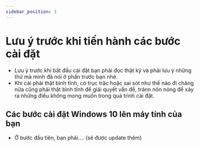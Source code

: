 ```yaml
---
sidebar_position: 1
---
```


# Lưu ý trước khi tiến hành các bước cài đặt
- Lưu ý trước khi bắt đầu cài đặt bạn phải đọc thật kỹ và phải lưu ý những thứ mà mình đã nói ở phần trước bạn nhé.
- Khi cài phải thật bình tĩnh, có trục trặc hoặc sai sót như thế nào đi chăng nữa cũng phải thật bình tĩnh để giải quyết vấn đề, tránn nôn nóng để xảy ra những điều không mong muốn trong quá trình cài đặt.
## Các bước cài đặt Windows 10 lên máy tính của bạn
- Ở bước đầu tiên, bạn phải.... (sẽ được update thêm)
